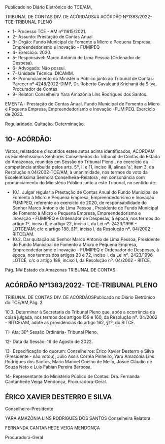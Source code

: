 Publicado  no  Diário  Eletrônico do TCE/AM,

TRIBUNAL DE CONTAS DIV. DE ACÓRDÃOS## ACÓRDÃO Nº1383/2022- TCE-TRIBUNAL PLENO

- 1- Processo TCE - AM nº11615/2021.
- 2- Assunto: Prestação de Contas Anual
- 3- Órgão: Fundo Municipal de Fomento a Micro e Pequena Empresa, Empreendedorismo e Inovação - FUMIPEQ
- 4- Exercício: 2020.
- 5- Responsável: Marco Antonio de Lima Pessoa (Ordenador de Despesa).
- 6- Advogado: Não possui.
- 7- Unidade Técnica: DICAMM.
- 8- Pronunciamento  do  Ministério  Público  junto  ao  Tribunal  de  Contas: Parecer  nº 4248/2022-DIMP, Dr. Roberto Cavalcanti Krichanã da Silva, Procurador de Contas.
- 9- Relator: Conselheira Yara Amazônia Lins Rodrigues dos Santos.

EMENTA : Prestação de Contas Anual. Fundo Municipal de Fomento a Micro e Pequena Empresa, Empreendedorismo e Inovação -FUMIPEQ. Exercício de 2020.

Regularidade. Quitação. Determinação.

## 10-  ACÓRDÃO:

Vistos, relatados e discutidos estes autos acima identificados, ACORDAM os Excelentíssimos Senhores Conselheiros do Tribunal de Contas do Estado do Amazonas, reunidos em Sessão do Tribunal Pleno , no exercício da competência atribuída pelos arts. 5º, II e 11, inciso III, alínea 'a', item 3, da Resolução n.04/2002-TCE/AM, à unanimidade, nos termos do voto da Excelentíssima Senhora Conselheira-Relatora ,  em consonância com pronunciamento do Ministério Público junto a este Tribunal, no sentido de:

- 10.1. Julgar  regular a  Prestação  de  Contas  Anual  do  Fundo  Municipal  de Fomento à Micro e Pequena Empresa, Empreendedorismo e Inovação FUMIPEQ,  referente  ao  exercício  de  2020,  de  responsabilidade  do Senhor Marco Antonio de Lima Pessoa , Presidente do Fundo Municipal de Fomento à Micro e Pequena Empresa, Empreendedorismo e Inovação - FUMIPEQ e Ordenador de Despesas, à época, nos termos do artigo 1º, inciso  II,  e  artigo  22,  inciso  I,  da  Lei  nº.  2423/1996  -  LOTCE/AM;  c/c  o artigo 188, §1º, inciso I, da Resolução nº. 04/2002 - RITCE/AM.
- 10.2. Dar quitação ao Senhor Marco Antonio de Lima Pessoa, Presidente do Fundo Municipal de Fomento à Micro e Pequena Empresa, Empreendedorismo e Inovação - FUMIPEQ e Ordenador de Despesas, à época, nos termos dos artigos 23 e 72, inciso I, da Lei nº. 2423/1996 LOTCE, c/c o artigo 189, inciso I, da Resolução nº. 04/2002 - RITCE.

Pág. 1## Estado do Amazonas TRIBUNAL DE CONTAS

## ACÓRDÃO Nº1383/2022- TCE-TRIBUNAL PLENO

TRIBUNAL DE CONTAS DIV. DE ACÓRDÃOSPublicado  no  Diário  Eletrônico do TCE/AM,Pág. 2

10.3. Determinar à  Secretaria  do  Tribunal  Pleno  que,  após  a  ocorrência  da coisa  julgada,  nos  termos  dos  artigos  159  e  160,  da  Resolução  nº. 04/2002  -  RITCE/AM,  adote  as  providências  do  artigo  162, §1º, do RITCE.

11-  Ata: 30ª Sessão Ordinária- Tribunal Pleno.

12-  Data da Sessão: 16 de Agosto de 2022.

13-  Especificação do quorum: Conselheiros: Érico Xavier Desterro e Silva (Presidente - não votou),  Júlio  Assis  Corrêa  Pinheiro,  Yara  Amazônia  Lins  Rodrigues  dos  Santos, Mario Manoel Coelho de Mello, Josué Cláudio de Souza Neto e Luis Fabian Pereira Barbosa.

14-  Representante do Ministério Público de Contas: Dra. Fernanda Cantanhede Veiga Mendonça, Procuradora-Geral.

## ÉRICO XAVIER DESTERRO E SILVA

Conselheiro-Presidente

YARA AMAZÔNIA LINS RODRIGUES DOS SANTOS Conselheira Relatora

FERNANDA CANTANHEDE VEIGA MENDONÇA

Procuradora-Geral